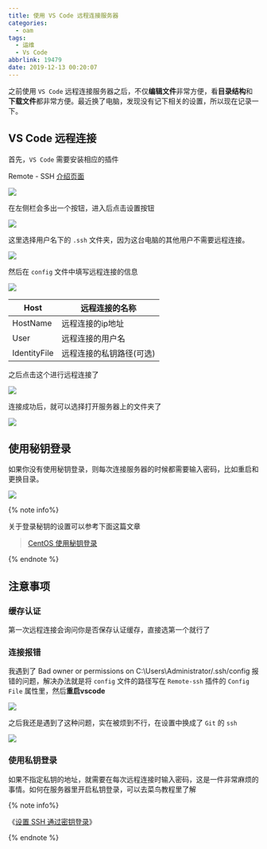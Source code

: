 ```yaml
---
title: 使用 VS Code 远程连接服务器
categories:
  - oam
tags:
  - 运维
  - Vs Code
abbrlink: 19479
date: 2019-12-13 00:20:07
---
```


之前使用 `VS Code` 远程连接服务器之后，不仅**编辑文件**非常方便，看**目录结构**和**下载文件**都非常方便。最近换了电脑，发现没有记下相关的设置，所以现在记录一下。

<!-- more -->



## VS Code 远程连接

首先，`VS Code` 需要安装相应的插件

Remote - SSH [介绍页面](https://marketplace.visualstudio.com/items?itemName=ms-vscode-remote.remote-ssh)

![](http://markdown.yeek.top/20191213004459.png)



在左侧栏会多出一个按钮，进入后点击设置按钮

![](http://markdown.yeek.top/20191213004423.png)



这里选择用户名下的 `.ssh` 文件夹，因为这台电脑的其他用户不需要远程连接。

![](http://markdown.yeek.top/20191213004555.png)



然后在 `config` 文件中填写远程连接的信息

![](http://markdown.yeek.top/20191213010851.png)



| Host         | 远程连接的名称           |
| ------------ | ------------------------ |
| HostName     | 远程连接的ip地址         |
| User         | 远程连接的用户名         |
| IdentityFile | 远程连接的私钥路径(可选) |



之后点击这个进行远程连接了

![](http://markdown.yeek.top/20191213012146.png)



连接成功后，就可以选择打开服务器上的文件夹了

![](http://markdown.yeek.top/20191213012821.png)



## 使用秘钥登录

如果你没有使用秘钥登录，则每次连接服务器的时候都需要输入密码，比如重启和更换目录。

![](http://markdown.yeek.top/20200209200607.png)

{% note info%}

关于登录秘钥的设置可以参考下面这篇文章

> [CentOS 使用秘钥登录](/post/1528.html)



{% endnote  %}



## 注意事项

### 缓存认证

第一次远程连接会询问你是否保存认证缓存，直接选第一个就行了



### 连接报错

我遇到了 Bad owner or permissions on C:\\Users\\Administrator/.ssh/config 报错的问题，解决办法就是将 `config` 文件的路径写在 `Remote-ssh` 插件的 `Config File` 属性里，然后**重启vscode**

![](http://markdown.yeek.top/20191213012014.png)



之后我还是遇到了这种问题，实在被烦到不行，在设置中换成了 `Git` 的 `ssh`

![](http://markdown.yeek.top/20191218004612.png)



### 使用私钥登录

如果不指定私钥的地址，就需要在每次远程连接时输入密码，这是一件非常麻烦的事情。如何在服务器里开启私钥登录，可以去菜鸟教程里了解

{% note info%}

《[设置 SSH 通过密钥登录](https://www.runoob.com/w3cnote/set-ssh-login-key.html)》

{% endnote %}



